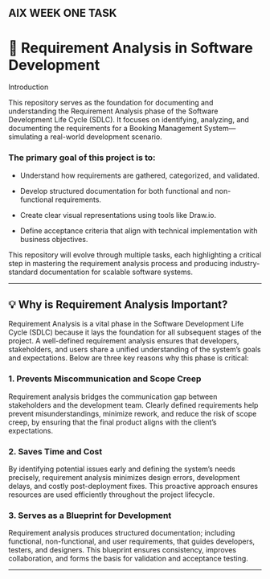 
AlX WEEK ONE TASK
---

# 🧩 Requirement Analysis in Software Development
Introduction

This repository serves as the foundation for documenting and understanding the Requirement Analysis phase of the Software Development Life Cycle (SDLC).
It focuses on identifying, analyzing, and documenting the requirements for a Booking Management System—simulating a real-world development scenario.

### The primary goal of this project is to:

- Understand how requirements are gathered, categorized, and validated.

- Develop structured documentation for both functional and non-functional requirements.

- Create clear visual representations using tools like Draw.io.

- Define acceptance criteria that align with technical implementation with business objectives.

This repository will evolve through multiple tasks, each highlighting a critical step in mastering the requirement analysis process and producing industry-standard documentation for scalable software systems.

---

## 💡 Why is Requirement Analysis Important?

Requirement Analysis is a vital phase in the Software Development Life Cycle (SDLC) because it lays the foundation for all subsequent stages of the project. A well-defined requirement analysis ensures that developers, stakeholders, and users share a unified understanding of the system’s goals and expectations.
Below are three key reasons why this phase is critical:

### 1. Prevents Miscommunication and Scope Creep

Requirement analysis bridges the communication gap between stakeholders and the development team. Clearly defined requirements help prevent misunderstandings, minimize rework, and reduce the risk of scope creep, by ensuring that the final product aligns with the client’s expectations.

### 2. Saves Time and Cost

By identifying potential issues early and defining the system’s needs precisely, requirement analysis minimizes design errors, development delays, and costly post-deployment fixes. This proactive approach ensures resources are used efficiently throughout the project lifecycle.

### 3. Serves as a Blueprint for Development

Requirement analysis produces structured documentation; including functional, non-functional, and user requirements, that guides developers, testers, and designers. This blueprint ensures consistency, improves collaboration, and forms the basis for validation and acceptance testing.

---

